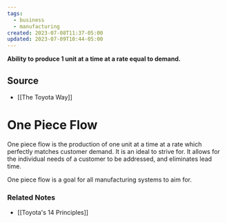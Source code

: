 ```yaml
---
tags:
  - business
  - manufacturing
created: 2023-07-08T11:37-05:00
updated: 2023-07-09T10:44-05:00
---
```

**Ability to produce 1 unit at a time at a rate equal to demand.**

## Source
- [[The Toyota Way]]

# One Piece Flow

One piece flow is the production of one unit at a time at a rate which perfectly matches customer demand. It is an ideal to strive for. It allows for the individual needs of a customer to be addressed, and eliminates lead time. 

One piece flow is a goal for all manufacturing systems to aim for.

### Related Notes
- [[Toyota's 14 Principles]]